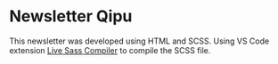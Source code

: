 # Newsletter Qipu

This newsletter was developed using HTML and SCSS. Using VS Code extension [Live Sass Compiler](https://github.com/ritwickdey/vscode-live-sass-compiler) to compile the SCSS file.
